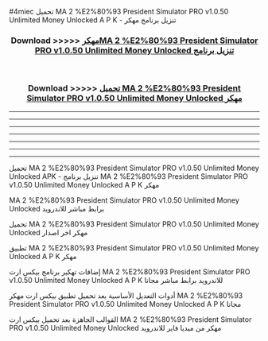 #4miec تحميل MA 2 %E2%80%93 President Simulator PRO v1.0.50 Unlimited Money Unlocked  A P K - تنزيل برنامج مهكر



<div align="center">
<h3>Download >>>>> <a href="https://runaway1.web.app/?sq=MA 2 %E2%80%93 President Simulator PRO v1.0.50 Unlimited Money Unlocked ">مهكرMA 2 %E2%80%93 President Simulator PRO v1.0.50 Unlimited Money Unlocked  تنزيل برنامج</a></h3><br>

<h3>Download >>>>> <a href="https://runaway1.web.app/?sq=MA 2 %E2%80%93 President Simulator PRO v1.0.50 Unlimited Money Unlocked ">تحميل MA 2 %E2%80%93 President Simulator PRO v1.0.50 Unlimited Money Unlocked  مهكر</a></h3>
</div>


----------------------------------------------------------

----------------------------------------------------------

----------------------------------------------------------

----------------------------------------------------------

----------------------------------------------------------

----------------------------------------------------------

----------------------------------------------------------

تحميل MA 2 %E2%80%93 President Simulator PRO v1.0.50 Unlimited Money Unlocked  APK - تنزيل برنامج MA 2 %E2%80%93 President Simulator PRO v1.0.50 Unlimited Money Unlocked  A P K مهكر

MA 2 %E2%80%93 President Simulator PRO v1.0.50 Unlimited Money Unlocked  برابط مباشر للاندرويد

تحميل MA 2 %E2%80%93 President Simulator PRO v1.0.50 Unlimited Money Unlocked  مهكر اخر اصدار

تطبيق MA 2 %E2%80%93 President Simulator PRO v1.0.50 Unlimited Money Unlocked  A P K مهكر

إضافات تهكير برنامج بيكس ارت MA 2 %E2%80%93 President Simulator PRO v1.0.50 Unlimited Money Unlocked  A P K للاندرويد برابط مباشر مجانا

أدوات التعديل الأساسية بعد تحميل تطبيق بيكس ارت مهكر MA 2 %E2%80%93 President Simulator PRO v1.0.50 Unlimited Money Unlocked  A P K مجانا

القوالب الجاهزة بعد تحميل بيكس ارت MA 2 %E2%80%93 President Simulator PRO v1.0.50 Unlimited Money Unlocked  مهكر من ميديا فاير للاندرويد


